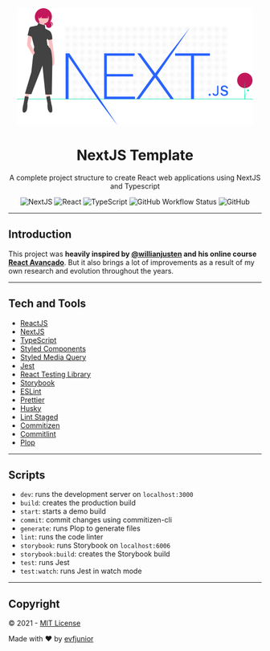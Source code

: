 <div align="center">
  <img src=".github/assets/undraw-nextjs-illustration.svg" alt="Illustration of a girl with NextJS logo on her right side">

  <h1>NextJS Template</h1>
  <p>A complete project structure to create React web applications using NextJS and Typescript</p>
</div>

<div align="center">

![NextJS](https://img.shields.io/github/package-json/dependency-version/evfjunior/nextjs-template/next?label=NextJS)
![React](https://img.shields.io/github/package-json/dependency-version/evfjunior/nextjs-template/react?label=React)
![TypeScript](https://img.shields.io/github/package-json/dependency-version/evfjunior/nextjs-template/dev/typescript/main?label=TypeScript)
![GitHub Workflow Status](https://img.shields.io/github/workflow/status/evfjunior/nextjs-template/ci)
![GitHub](https://img.shields.io/github/license/evfjunior/nextjs-template)

</div>

<hr>

## Introduction

This project was **heavily inspired by [@willianjusten](https://github.com/willianjusten) and his online course [React Avançado](https://www.udemy.com/course/react-avancado/)**. But it also brings a lot of improvements as a result of my own research and evolution throughout the years.

<hr>

## Tech and Tools

- [ReactJS](https://reactjs.org)
- [NextJS](https://nextjs.org/)
- [TypeScript](https://www.typescriptlang.org/)
- [Styled Components](https://styled-components.com/)
- [Styled Media Query](https://github.com/morajabi/styled-media-query)
- [Jest](https://jestjs.io/)
- [React Testing Library](https://testing-library.com/docs/react-testing-library/intro)
- [Storybook](https://storybook.js.org/)
- [ESLint](https://eslint.org/)
- [Prettier](https://prettier.io/)
- [Husky](https://github.com/typicode/husky)
- [Lint Staged](github.com/okonet/lint-staged)
- [Commitizen](https://commitizen-tools.github.io/commitizen/)
- [Commitlint](https://commitlint.js.org/)
- [Plop](https://plopjs.com)

<hr>

## Scripts

- `dev`: runs the development server on `localhost:3000`
- `build`: creates the production build
- `start`: starts a demo build
- `commit`: commit changes using commitizen-cli
- `generate`: runs Plop to generate files
- `lint`: runs the code linter
- `storybook`: runs Storybook on `localhost:6006`
- `storybook:build`: creates the Storybook build
- `test`: runs Jest
- `test:watch`: runs Jest in watch mode

<hr>

## Copyright

&copy; 2021 - [MIT License](LICENSE)

Made with ❤️ by [evfjunior](https://github.com/evfjunior)
